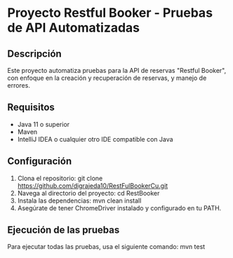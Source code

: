 # Proyecto Restful Booker - Pruebas de API Automatizadas

## Descripción
Este proyecto automatiza pruebas para la API de reservas "Restful Booker", con enfoque en la creación y recuperación de reservas, y manejo de errores.

## Requisitos
- Java 11 o superior
- Maven
- IntelliJ IDEA o cualquier otro IDE compatible con Java

## Configuración
1. Clona el repositorio:
   git clone https://github.com/digrajeda10/RestFulBookerCu.git
2. Navega al directorio del proyecto:
   cd RestBooker
3. Instala las dependencias:
   mvn clean install
4. Asegúrate de tener ChromeDriver instalado y configurado en tu PATH.

## Ejecución de las pruebas
Para ejecutar todas las pruebas, usa el siguiente comando:
   mvn test